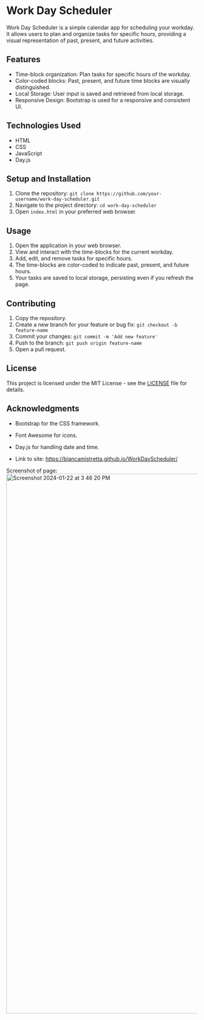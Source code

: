 # Work Day Scheduler

Work Day Scheduler is a simple calendar app for scheduling your workday. It allows users to plan and organize tasks for specific hours, providing a visual representation of past, present, and future activities.

## Features

- Time-block organization: Plan tasks for specific hours of the workday.
- Color-coded blocks: Past, present, and future time blocks are visually distinguished.
- Local Storage: User input is saved and retrieved from local storage.
- Responsive Design: Bootstrap is used for a responsive and consistent UI.

## Technologies Used

- HTML
- CSS 
- JavaScript
- Day.js 

## Setup and Installation

1. Clone the repository: `git clone https://github.com/your-username/work-day-scheduler.git`
2. Navigate to the project directory: `cd work-day-scheduler`
3. Open `index.html` in your preferred web browser.

## Usage

1. Open the application in your web browser.
2. View and interact with the time-blocks for the current workday.
3. Add, edit, and remove tasks for specific hours.
4. The time-blocks are color-coded to indicate past, present, and future hours.
5. Your tasks are saved to local storage, persisting even if you refresh the page.

## Contributing

1. Copy the repository.
2. Create a new branch for your feature or bug fix: `git checkout -b feature-name`
3. Commit your changes: `git commit -m 'Add new feature'`
4. Push to the branch: `git push origin feature-name`
5. Open a pull request.


## License

This project is licensed under the MIT License - see the [LICENSE](LICENSE) file for details.

## Acknowledgments

- Bootstrap for the CSS framework.
- Font Awesome for icons.
- Day.js for handling date and time.

- Link to site: https://biancamistretta.github.io/WorkDayScheduler/
  


Screenshot of page:
<img width="1419" alt="Screenshot 2024-01-22 at 3 46 20 PM" src="https://github.com/biancamistretta/Challenge5/assets/142269375/0c553416-bb99-435a-9a84-089584de5be1">




